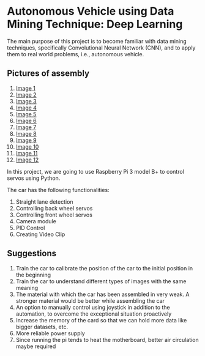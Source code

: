 # Autonomous Vehicle using Data Mining Technique: Deep Learning

The main purpose of this project is to become familiar with data mining techniques, specifically Convolutional Neural Network (CNN), and to apply them to real world problems, i.e., autonomous vehicle.

## Pictures of assembly

1. [Image 1](https://drive.google.com/file/d/1zio-zZSUe7knNEc_1vDLkkJoXwUpKWCb/view?usp=sharing)
2. [Image 2](https://drive.google.com/file/d/1550nYlVT14LL0Rtm0M_JmsPTUqUID9Hq/view?usp=sharing)
3. [Image 3](https://drive.google.com/file/d/1pPpPxvRFj3pKGvzm1vC9qhmBHoVnO_hV/view?usp=sharing)
4. [Image 4](https://drive.google.com/file/d/1skFl2YTcwQNsQlwiV-hkdmHcafmH1l2S/view?usp=sharing)
5. [Image 5](https://drive.google.com/file/d/1z32HA7JAGrH3xo1Dp857yEf8v5j-cnf3/view?usp=sharing)
6. [Image 6](https://drive.google.com/file/d/19Fz13QAf4vYoh1POrcHUH6HJErmgr61L/view?usp=sharing)
7. [Image 7](https://drive.google.com/file/d/12g72JXNO6aQd358Y_J3rKQs9_eqBbEq1/view?usp=sharing)
8. [Image 8](https://drive.google.com/file/d/13V6S_NdE-RdXcaIsxUzwDeW_edxwPfy7/view?usp=sharing)
9. [Image 9](https://drive.google.com/file/d/1vQs1tR5Q8sMrAwXu0xWjEmmVJky7yxRS/view?usp=sharing)
10. [Image 10](https://drive.google.com/file/d/1_M3ELLRyr_1qFvQqxPjW6IH7-HlHDJ7w/view?usp=sharing)
11. [Image 11](https://drive.google.com/file/d/1w05DWWbVi4p982h5nxcR0EbbFaX3Y3PJ/view?usp=sharing)
12. [Image 12](https://drive.google.com/file/d/1NwSo4k0A5tSttkF9ISILtwUeA5Us6_UI/view?usp=sharing)

In this project, we are going to use Raspberry Pi 3 model B+ to control servos using 
Python. 

The car has the following functionalities:
1. Straight lane detection
2. Controlling back wheel servos
3. Controlling front wheel servos
4. Camera module
5. PID Control
6. Creating Video Clip

## Suggestions

1.  Train the car to calibrate the position of the car to the initial position in the beginning
2.  Train the car to understand different types of images with the same meaning
3.  The material with which the car has been assembled in very weak. A stronger material would be better while assembling the car
4.  An option to manually control using joystick in addition to the automation, to overcome the exceptional situation proactively
5.  Increase the memory of the card so that we can hold more data like bigger datasets, etc.
6.  More reliable power supply
7.  Since running the pi tends to heat the motherboard, better air circulation maybe required


